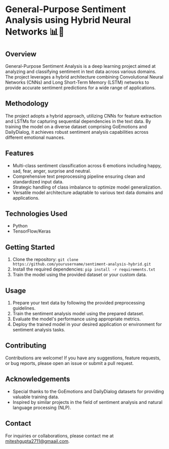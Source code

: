 # General-Purpose Sentiment Analysis using Hybrid Neural Networks 📊💬

## Overview
General-Purpose Sentiment Analysis is a deep learning project aimed at analyzing and classifying sentiment in text data across various domains. The project leverages a hybrid architecture combining Convolutional Neural Networks (CNNs) and Long Short-Term Memory (LSTM) networks to provide accurate sentiment predictions for a wide range of applications.

## Methodology
The project adopts a hybrid approach, utilizing CNNs for feature extraction and LSTMs for capturing sequential dependencies in the text data. By training the model on a diverse dataset comprising GoEmotions and DailyDialog, it achieves robust sentiment analysis capabilities across different emotional nuances.

## Features
- Multi-class sentiment classification across 6 emotions including happy, sad, fear, anger, surprise and neutral.
- Comprehensive text preprocessing pipeline ensuring clean and standardized input data.
- Strategic handling of class imbalance to optimize model generalization.
- Versatile model architecture adaptable to various text data domains and applications.

## Technologies Used
- Python
- TensorFlow/Keras

## Getting Started
1. Clone the repository: `git clone https://github.com/yourusername/sentiment-analysis-hybrid.git`
2. Install the required dependencies: `pip install -r requirements.txt`
3. Train the model using the provided dataset or your custom data.

## Usage
1. Prepare your text data by following the provided preprocessing guidelines.
2. Train the sentiment analysis model using the prepared dataset.
3. Evaluate the model's performance using appropriate metrics.
4. Deploy the trained model in your desired application or environment for sentiment analysis tasks.

## Contributing
Contributions are welcome! If you have any suggestions, feature requests, or bug reports, please open an issue or submit a pull request.

## Acknowledgements
- Special thanks to the GoEmotions and DailyDialog datasets for providing valuable training data.
- Inspired by similar projects in the field of sentiment analysis and natural language processing (NLP).

## Contact
For inquiries or collaborations, please contact me at miteshgupta2711@gmaail.com.

